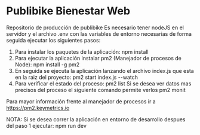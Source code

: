# Publibike Bienestar Web
Repositorio de producción de publibike
Es necesario tener nodeJS en el servidor y el archivo .env con las variables de entorno necesarias
de forma seguida ejecutar los siguientes pasos:

1. Para instalar los paquetes de la aplicación:
    npm install 
2. Para ejecutar la aplicación instalar pm2 (Manejador de procesos de Node):
    npm install -g pm2
3. En seguida se ejecuta la aplicación lanzando el archivo index.js que esta en la raiz del proyecto:
    pm2 start index.js --watch
4. Para verificar el estado del proceso:
    pm2 list
Si se desea ver datos mas precisos del proceso el siguiente comando permite verlos
    pm2 monit

Para mayor información frente al manejador de procesos ir a https://pm2.keymetrics.io

NOTA: 
Si se desea correr la aplicación en entorno de desarrollo despues del paso 1 ejecutar: 
    npm run dev

